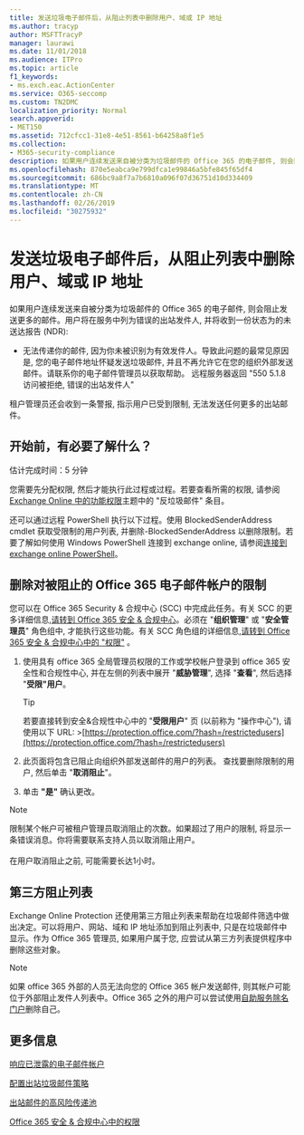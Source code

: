 ```yaml
---
title: 发送垃圾电子邮件后，从阻止列表中删除用户、域或 IP 地址
ms.author: tracyp
author: MSFTTracyP
manager: laurawi
ms.date: 11/01/2018
ms.audience: ITPro
ms.topic: article
f1_keywords:
- ms.exch.eac.ActionCenter
ms.service: O365-seccomp
ms.custom: TN2DMC
localization_priority: Normal
search.appverid:
- MET150
ms.assetid: 712cfcc1-31e8-4e51-8561-b64258a8f1e5
ms.collection:
- M365-security-compliance
description: 如果用户连续发送来自被分类为垃圾邮件的 Office 365 的电子邮件, 则会阻止发送更多的邮件。
ms.openlocfilehash: 870e5eabca9e799dfca1e99846a5bfe845f65df4
ms.sourcegitcommit: 686bc9a8f7a7b6810a096f07d36751d10d334409
ms.translationtype: MT
ms.contentlocale: zh-CN
ms.lasthandoff: 02/26/2019
ms.locfileid: "30275932"
---
```

# <a name="removing-a-user-domain-or-ip-address-from-a-block-list-after-sending-spam-email"></a>发送垃圾电子邮件后，从阻止列表中删除用户、域或 IP 地址

如果用户连续发送来自被分类为垃圾邮件的 Office 365 的电子邮件, 则会阻止发送更多的邮件。用户将在服务中列为错误的出站发件人, 并将收到一份状态为的未送达报告 (NDR):

- 无法传递你的邮件, 因为你未被识别为有效发件人。导致此问题的最常见原因是, 您的电子邮件地址怀疑发送垃圾邮件, 并且不再允许它在您的组织外部发送邮件。请联系你的电子邮件管理员以获取帮助。 远程服务器返回 "550 5.1.8 访问被拒绝, 错误的出站发件人"

租户管理员还会收到一条警报, 指示用户已受到限制, 无法发送任何更多的出站邮件。

## <a name="what-do-you-need-to-know-before-you-begin"></a>开始前，有必要了解什么？
<a name="sectionSection0"> </a>

估计完成时间：5 分钟
  
您需要先分配权限, 然后才能执行此过程或过程。若要查看所需的权限, 请参阅[Exchange Online 中的功能权限](http://technet.microsoft.com/library/15073ce1-0917-403b-8839-02a2ebc96e16.aspx)主题中的 "反垃圾邮件" 条目。

还可以通过远程 PowerShell 执行以下过程。使用 BlockedSenderAddress cmdlet 获取受限制的用户列表, 并删除-BlockedSenderAddress 以删除限制。若要了解如何使用 Windows PowerShell 连接到 exchange online, 请参阅[连接到 exchange online PowerShell](https://go.microsoft.com/fwlink/p/?linkid=396554)。

## <a name="remove-restrictions-for-a-blocked-office-365-email-account"></a>删除对被阻止的 Office 365 电子邮件帐户的限制

您可以在 Office 365 Security & 合规中心 (SCC) 中完成此任务。有关 SCC 的更多详细信息,[请转到 Office 365 安全 & 合规中心](go-to-the-securitycompliance-center.md)。必须在 "**组织管理**" 或 "**安全管理员**" 角色组中, 才能执行这些功能。有关 SCC 角色组的详细信息,[请转到 Office 365 安全 & 合规中心中的 "权限"](permissions-in-the-security-and-compliance-center.md) 。

1. 使用具有 office 365 全局管理员权限的工作或学校帐户登录到 office 365 安全性和合规性中心, 并在左侧的列表中展开 "**威胁管理**", 选择 "**查看**", 然后选择 "**受限"用户**。
    
    > [!TIP]
    > 若要直接转到安全&amp;合规性中心中的 "**受限用户**" 页 (以前称为 "操作中心"), 请使用以下 URL: >[https://protection.office.com/?hash=/restrictedusers](https://protection.office.com/?hash=/restrictedusers)

2. 此页面将包含已阻止向组织外部发送邮件的用户的列表。 查找要删除限制的用户, 然后单击 "**取消阻止**"。

3. 单击 **"是"** 确认更改。 
    
> [!NOTE]
> 限制某个帐户可被租户管理员取消阻止的次数。如果超过了用户的限制, 将显示一条错误消息。你将需要联系支持人员以取消阻止用户。<br/><br/> 在用户取消阻止之前, 可能需要长达1小时。
  
## <a name="third-party-block-lists"></a>第三方阻止列表

Exchange Online Protection 还使用第三方阻止列表来帮助在垃圾邮件筛选中做出决定。可以将用户、网站、域和 IP 地址添加到阻止列表中, 只是在垃圾邮件中显示。作为 Office 365 管理员, 如果用户属于您, 应尝试从第三方列表提供程序中删除这些对象。

> [!NOTE]
> 如果 office 365 外部的人员无法向您的 Office 365 帐户发送邮件, 则其帐户可能位于外部阻止发件人列表中。Office 365 之外的用户可以尝试使用[自助服务除名门户](https://docs.microsoft.com/en-us/office365/SecurityCompliance/use-the-delist-portal-to-remove-yourself-from-the-office-365-blocked-senders-lis)删除自己。 

## <a name="for-more-information"></a>更多信息

[响应已泄露的电子邮件帐户](responding-to-a-compromised-email-account.md)

[配置出站垃圾邮件策略](configure-the-outbound-spam-policy.md)
  
[出站邮件的高风险传递池](high-risk-delivery-pool-for-outbound-messages.md)

[Office 365 安全 & 合规中心中的权限](permissions-in-the-security-and-compliance-center.md)

  

